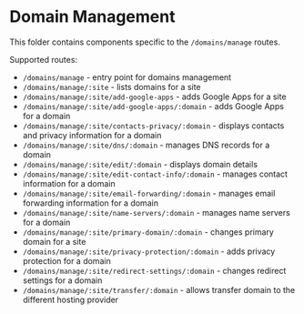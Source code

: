 Domain Management
=================

This folder contains components specific to the `/domains/manage` routes.

Supported routes:

- `/domains/manage` - entry point for domains management
- `/domains/manage/:site` - lists domains for a site
- `/domains/manage/:site/add-google-apps` - adds Google Apps for a site
- `/domains/manage/:site/add-google-apps/:domain` - adds Google Apps for a domain
- `/domains/manage/:site/contacts-privacy/:domain` - displays contacts and privacy information for a domain
- `/domains/manage/:site/dns/:domain` - manages DNS records for a domain
- `/domains/manage/:site/edit/:domain` - displays domain details
- `/domains/manage/:site/edit-contact-info/:domain` - manages contact information for a domain
- `/domains/manage/:site/email-forwarding/:domain` - manages email forwarding information for a domain
- `/domains/manage/:site/name-servers/:domain` - manages name servers for a domain
- `/domains/manage/:site/primary-domain/:domain` - changes primary domain for a site
- `/domains/manage/:site/privacy-protection/:domain` - adds privacy protection for a domain
- `/domains/manage/:site/redirect-settings/:domain` - changes redirect settings for a domain
- `/domains/manage/:site/transfer/:domain` - allows transfer domain to the different hosting provider
